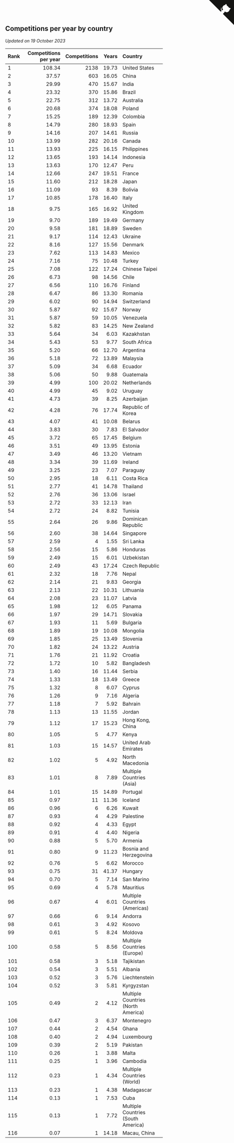 ## Competitions per year by country

*Updated on 19 October 2023*

| Rank | Competitions per year | Competitions | Years | Country |
| :--- | ---: | ---: | ---: | :--- |
| 1 | 108.34 | 2138 | 19.73 | United States |
| 2 | 37.57 | 603 | 16.05 | China |
| 3 | 29.99 | 470 | 15.67 | India |
| 4 | 23.32 | 370 | 15.86 | Brazil |
| 5 | 22.75 | 312 | 13.72 | Australia |
| 6 | 20.68 | 374 | 18.08 | Poland |
| 7 | 15.25 | 189 | 12.39 | Colombia |
| 8 | 14.79 | 280 | 18.93 | Spain |
| 9 | 14.16 | 207 | 14.61 | Russia |
| 10 | 13.99 | 282 | 20.16 | Canada |
| 11 | 13.93 | 225 | 16.15 | Philippines |
| 12 | 13.65 | 193 | 14.14 | Indonesia |
| 13 | 13.63 | 170 | 12.47 | Peru |
| 14 | 12.66 | 247 | 19.51 | France |
| 15 | 11.60 | 212 | 18.28 | Japan |
| 16 | 11.09 | 93 | 8.39 | Bolivia |
| 17 | 10.85 | 178 | 16.40 | Italy |
| 18 | 9.75 | 165 | 16.92 | United Kingdom |
| 19 | 9.70 | 189 | 19.49 | Germany |
| 20 | 9.58 | 181 | 18.89 | Sweden |
| 21 | 9.17 | 114 | 12.43 | Ukraine |
| 22 | 8.16 | 127 | 15.56 | Denmark |
| 23 | 7.62 | 113 | 14.83 | Mexico |
| 24 | 7.16 | 75 | 10.48 | Turkey |
| 25 | 7.08 | 122 | 17.24 | Chinese Taipei |
| 26 | 6.73 | 98 | 14.56 | Chile |
| 27 | 6.56 | 110 | 16.76 | Finland |
| 28 | 6.47 | 86 | 13.30 | Romania |
| 29 | 6.02 | 90 | 14.94 | Switzerland |
| 30 | 5.87 | 92 | 15.67 | Norway |
| 31 | 5.87 | 59 | 10.05 | Venezuela |
| 32 | 5.82 | 83 | 14.25 | New Zealand |
| 33 | 5.64 | 34 | 6.03 | Kazakhstan |
| 34 | 5.43 | 53 | 9.77 | South Africa |
| 35 | 5.20 | 66 | 12.70 | Argentina |
| 36 | 5.18 | 72 | 13.89 | Malaysia |
| 37 | 5.09 | 34 | 6.68 | Ecuador |
| 38 | 5.06 | 50 | 9.88 | Guatemala |
| 39 | 4.99 | 100 | 20.02 | Netherlands |
| 40 | 4.99 | 45 | 9.02 | Uruguay |
| 41 | 4.73 | 39 | 8.25 | Azerbaijan |
| 42 | 4.28 | 76 | 17.74 | Republic of Korea |
| 43 | 4.07 | 41 | 10.08 | Belarus |
| 44 | 3.83 | 30 | 7.83 | El Salvador |
| 45 | 3.72 | 65 | 17.45 | Belgium |
| 46 | 3.51 | 49 | 13.95 | Estonia |
| 47 | 3.49 | 46 | 13.20 | Vietnam |
| 48 | 3.34 | 39 | 11.69 | Ireland |
| 49 | 3.25 | 23 | 7.07 | Paraguay |
| 50 | 2.95 | 18 | 6.11 | Costa Rica |
| 51 | 2.77 | 41 | 14.78 | Thailand |
| 52 | 2.76 | 36 | 13.06 | Israel |
| 53 | 2.72 | 33 | 12.13 | Iran |
| 54 | 2.72 | 24 | 8.82 | Tunisia |
| 55 | 2.64 | 26 | 9.86 | Dominican Republic |
| 56 | 2.60 | 38 | 14.64 | Singapore |
| 57 | 2.59 | 4 | 1.55 | Sri Lanka |
| 58 | 2.56 | 15 | 5.86 | Honduras |
| 59 | 2.49 | 15 | 6.01 | Uzbekistan |
| 60 | 2.49 | 43 | 17.24 | Czech Republic |
| 61 | 2.32 | 18 | 7.76 | Nepal |
| 62 | 2.14 | 21 | 9.83 | Georgia |
| 63 | 2.13 | 22 | 10.31 | Lithuania |
| 64 | 2.08 | 23 | 11.07 | Latvia |
| 65 | 1.98 | 12 | 6.05 | Panama |
| 66 | 1.97 | 29 | 14.71 | Slovakia |
| 67 | 1.93 | 11 | 5.69 | Bulgaria |
| 68 | 1.89 | 19 | 10.08 | Mongolia |
| 69 | 1.85 | 25 | 13.49 | Slovenia |
| 70 | 1.82 | 24 | 13.22 | Austria |
| 71 | 1.76 | 21 | 11.92 | Croatia |
| 72 | 1.72 | 10 | 5.82 | Bangladesh |
| 73 | 1.40 | 16 | 11.44 | Serbia |
| 74 | 1.33 | 18 | 13.49 | Greece |
| 75 | 1.32 | 8 | 6.07 | Cyprus |
| 76 | 1.26 | 9 | 7.16 | Algeria |
| 77 | 1.18 | 7 | 5.92 | Bahrain |
| 78 | 1.13 | 13 | 11.55 | Jordan |
| 79 | 1.12 | 17 | 15.23 | Hong Kong, China |
| 80 | 1.05 | 5 | 4.77 | Kenya |
| 81 | 1.03 | 15 | 14.57 | United Arab Emirates |
| 82 | 1.02 | 5 | 4.92 | North Macedonia |
| 83 | 1.01 | 8 | 7.89 | Multiple Countries (Asia) |
| 84 | 1.01 | 15 | 14.89 | Portugal |
| 85 | 0.97 | 11 | 11.36 | Iceland |
| 86 | 0.96 | 6 | 6.26 | Kuwait |
| 87 | 0.93 | 4 | 4.29 | Palestine |
| 88 | 0.92 | 4 | 4.33 | Egypt |
| 89 | 0.91 | 4 | 4.40 | Nigeria |
| 90 | 0.88 | 5 | 5.70 | Armenia |
| 91 | 0.80 | 9 | 11.23 | Bosnia and Herzegovina |
| 92 | 0.76 | 5 | 6.62 | Morocco |
| 93 | 0.75 | 31 | 41.37 | Hungary |
| 94 | 0.70 | 5 | 7.14 | San Marino |
| 95 | 0.69 | 4 | 5.78 | Mauritius |
| 96 | 0.67 | 4 | 6.01 | Multiple Countries (Americas) |
| 97 | 0.66 | 6 | 9.14 | Andorra |
| 98 | 0.61 | 3 | 4.92 | Kosovo |
| 99 | 0.61 | 5 | 8.24 | Moldova |
| 100 | 0.58 | 5 | 8.56 | Multiple Countries (Europe) |
| 101 | 0.58 | 3 | 5.18 | Tajikistan |
| 102 | 0.54 | 3 | 5.51 | Albania |
| 103 | 0.52 | 3 | 5.76 | Liechtenstein |
| 104 | 0.52 | 3 | 5.81 | Kyrgyzstan |
| 105 | 0.49 | 2 | 4.12 | Multiple Countries (North America) |
| 106 | 0.47 | 3 | 6.37 | Montenegro |
| 107 | 0.44 | 2 | 4.54 | Ghana |
| 108 | 0.40 | 2 | 4.94 | Luxembourg |
| 109 | 0.39 | 2 | 5.19 | Pakistan |
| 110 | 0.26 | 1 | 3.88 | Malta |
| 111 | 0.25 | 1 | 3.96 | Cambodia |
| 112 | 0.23 | 1 | 4.34 | Multiple Countries (World) |
| 113 | 0.23 | 1 | 4.38 | Madagascar |
| 114 | 0.13 | 1 | 7.53 | Cuba |
| 115 | 0.13 | 1 | 7.72 | Multiple Countries (South America) |
| 116 | 0.07 | 1 | 14.18 | Macau, China |


<a href="https://github.com/JustinTimeCuber/wca_statistics" class="github-corner" aria-label="View source on Github"><svg width="80" height="80" viewBox="0 0 250 250" style="fill:#151513; color:#fff; position: absolute; top: 0; border: 0; right: 0;" aria-hidden="true"><path d="M0,0 L115,115 L130,115 L142,142 L250,250 L250,0 Z"></path><path d="M128.3,109.0 C113.8,99.7 119.0,89.6 119.0,89.6 C122.0,82.7 120.5,78.6 120.5,78.6 C119.2,72.0 123.4,76.3 123.4,76.3 C127.3,80.9 125.5,87.3 125.5,87.3 C122.9,97.6 130.6,101.9 134.4,103.2" fill="currentColor" style="transform-origin: 130px 106px;" class="octo-arm"></path><path d="M115.0,115.0 C114.9,115.1 118.7,116.5 119.8,115.4 L133.7,101.6 C136.9,99.2 139.9,98.4 142.2,98.6 C133.8,88.0 127.5,74.4 143.8,58.0 C148.5,53.4 154.0,51.2 159.7,51.0 C160.3,49.4 163.2,43.6 171.4,40.1 C171.4,40.1 176.1,42.5 178.8,56.2 C183.1,58.6 187.2,61.8 190.9,65.4 C194.5,69.0 197.7,73.2 200.1,77.6 C213.8,80.2 216.3,84.9 216.3,84.9 C212.7,93.1 206.9,96.0 205.4,96.6 C205.1,102.4 203.0,107.8 198.3,112.5 C181.9,128.9 168.3,122.5 157.7,114.1 C157.9,116.9 156.7,120.9 152.7,124.9 L141.0,136.5 C139.8,137.7 141.6,141.9 141.8,141.8 Z" fill="currentColor" class="octo-body"></path></svg></a><style>.github-corner:hover .octo-arm{animation:octocat-wave 560ms ease-in-out}@keyframes octocat-wave{0%,100%{transform:rotate(0)}20%,60%{transform:rotate(-25deg)}40%,80%{transform:rotate(10deg)}}@media (max-width:500px){.github-corner:hover .octo-arm{animation:none}.github-corner .octo-arm{animation:octocat-wave 560ms ease-in-out}}</style>
